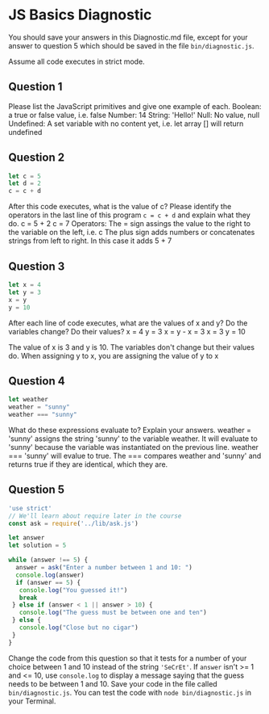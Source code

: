 # JS Basics Diagnostic

You should save your answers in this Diagnostic.md file, except for your answer to
question 5 which should be saved in the file `bin/diagnostic.js`.

Assume all code executes in strict mode.

## Question 1

Please list the JavaScript primitives and give one example of each.
Boolean: a true or false value, i.e. false
Number: 14
String: 'Hello!'
Null: No value, null
Undefined: A set variable with no content yet, i.e. let array [] will return undefined

## Question 2

```js
let c = 5
let d = 2
c = c + d

```

After this code executes, what is the value of c?  Please identify the operators in the last line of this program `c = c + d` and explain what they do.
c = 5 + 2
c = 7
Operators: The = sign assings the value to the right to the variable on the left, i.e. c
The plus sign adds numbers or concatenates strings from left to right.  In this case it adds 5 + 7

## Question 3

```js
let x = 4
let y = 3
x = y
y = 10
```

After each line of code executes, what are the values of x and y?  Do the variables change?  Do their values?
x = 4
y = 3
x = y - x = 3
x = 3
y = 10

<!-- solution below -->
The value of x is 3 and y is 10.  The variables don't change but their values do.  When assigning y to x, you are assigning the value of y to x

## Question 4

```js
let weather
weather = "sunny"
weather === "sunny"
```

What do these expressions evaluate to?  Explain your answers.
weather = 'sunny' assigns the string 'sunny' to the variable weather.  It will evaluate to 'sunny' because the variable was instantiated on the previous line.
weather === 'sunny' will evalue to true.  The === compares weather and 'sunny' and returns true if they are identical, which they are.

## Question 5

```js
'use strict'
// We'll learn about require later in the course
const ask = require('../lib/ask.js')

let answer
let solution = 5

while (answer !== 5) {
  answer = ask("Enter a number between 1 and 10: ")
  console.log(answer)
  if (answer == 5) {
   console.log("You guessed it!")
   break
 } else if (answer < 1 || answer > 10) {
   console.log("The guess must be between one and ten")
 } else {
   console.log("Close but no cigar")
 }
}

```

Change the code from this question so that it tests for a number of your choice
between 1 and 10 instead of the string `'SeCrEt'`.  If `answer` isn't >= 1 and
<= 10, use `console.log` to display a message saying that the guess needs to
be between 1 and 10.  Save your code in the file called `bin/diagnostic.js`.
You can test the code with `node bin/diagnostic.js` in your Terminal.
